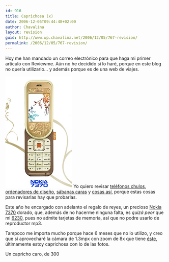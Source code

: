 ```yaml
---
id: 916
title: Caprichosa (x)
date: 2006-12-05T09:44:48+02:00
author: Chavalina
layout: revision
guid: http://www.wp.chavalina.net/2006/12/05/767-revision/
permalink: /2006/12/05/767-revision/
---
```

Hoy me han mandado un correo electrónico para que haga mi primer art&iacute;culo con Reviewme. A&uacute;n no he decidido si lo haré, porque en este blog no quer&iacute;a utilizarlo… y además porque es de una web de viajes.

<img class="imgizqda" src="/imagenes/fotos/7370.jpg" alt="Nokia 7370" /> Yo quiero revisar <a href="http://chavalina.net/comentar.php?idpost=483" target="_blank">teléfonos chulos</a>, <a href="http://chavalina.net/comentar.php?idpost=60" target="_blank">ordenadores de dise&ntilde;o</a>, <a href="http://chavalina.net/comentar.php?idpost=235" target="_blank">sábanas caras</a> y <a href="http://chavalina.net/comentar.php?idpost=288" target="_blank">cosas as&iacute;</a>, porque estas cosas para revisarlas hay que probarlas.

Este a&ntilde;o he encargado con adelanto el regalo de reyes, un precioso <a href="http://www.nokia.es/A4180106" target="_blank">Nokia 7370</a> dorado, que, además de no hacerme ninguna falta, es _quizá peor_ que mi <a href="http://chavalina.net/comentar.php?idpost=48" target="_blank">6230</a>, pues no admite tarjetas de memoria, as&iacute; que no podre usarlo de reproductor mp3. 

Tampoco me importa mucho porque hace 6 meses que no lo utilizo, y creo que s&iacute; aprovecharé la cámara de 1.3mpx con zoom de 8x que tiene <a href="http://www.nokia.es/A4180106" target="_blank">éste</a>, &uacute;ltimamente estoy caprichosa con lo de las fotos.

Un capricho caro, de 300